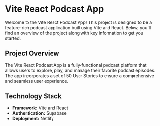 # Vite React Podcast App

Welcome to the Vite React Podcast App! This project is designed to be a feature-rich podcast application built using Vite and React. Below, you'll find an overview of the project along with key information to get you started.

## Project Overview

The Vite React Podcast App is a fully-functional podcast platform that allows users to explore, play, and manage their favorite podcast episodes. The app incorporates a set of 50 User Stories to ensure a comprehensive and seamless user experience.

## Technology Stack

- **Framework:** Vite and React
- **Authentication:** Supabase
- **Deployment:** Netlify
